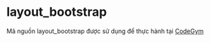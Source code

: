 # layout_bootstrap
Mã nguồn layout_bootstrap được sử dụng để thực hành tại [CodeGym](https://codegym.vn) 
